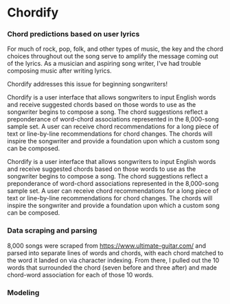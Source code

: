 # Chordify

### Chord predictions based on user lyrics

For much of rock, pop, folk, and other types of music, the key and the chord choices throughout out the song serve to amplify the message coming out of the lyrics. As a musician and aspiring song writer, I've had trouble composing music after writing lyrics.

Chordify addresses this issue for beginning songwriters! 

Chordify is a user interface that allows songwriters to input English words and receive suggested chords based on those words to use as the songwriter begins to compose a song. The chord suggestions reflect a preponderance of word-chord associations represented in the 8,000-song sample set.  A user can receive chord recommendations for a long piece of text or line-by-line recommendations for chord changes. The chords will inspire the songwriter and provide a foundation upon which a custom song can be composed.  

Chordify is a user interface that allows songwriters to input English words and receive suggested chords based on those words to use as the songwriter begins to compose a song. The chord suggestions reflect a preponderance of word-chord associations represented in the 8,000-song sample set.  A user can receive chord recommendations for a long piece of text or line-by-line recommendations for chord changes. The chords will inspire the songwriter and provide a foundation upon which a custom song can be composed. 

### Data scraping and parsing 

8,000 songs were scraped from https://www.ultimate-guitar.com/ and parsed into separate lines of words and chords, with each chord matched to the word it landed on via character indexing. From there, I pulled out the 10 words that surrounded the chord (seven before and three after) and made chord-word association for each of those 10 words.  

### Modeling 